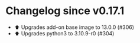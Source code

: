 # Changelog since v0.17.1
- ⬆️ Upgrades add-on base image to 13.0.0 (#306) 
- ⬆️ Upgrades python3 to 3.10.9-r0 (#304) 
